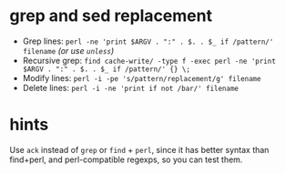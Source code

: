 # grep and sed replacement

* Grep lines:      `perl -ne 'print $ARGV . ":" . $. . $_ if /pattern/' filename` *(or use `unless`)*
* Recursive grep:  `find cache-write/ -type f -exec perl -ne 'print $ARGV . ":" . $. . $_ if /pattern/' {} \;`
* Modify lines:    `perl -i -pe 's/pattern/replacement/g' filename`
* Delete lines:    `perl -i -ne 'print if not /bar/' filename`

# hints

Use `ack` instead of `grep` or `find` + `perl`, since it has better syntax than find+perl, and perl-compatible regexps, so you can test them.
